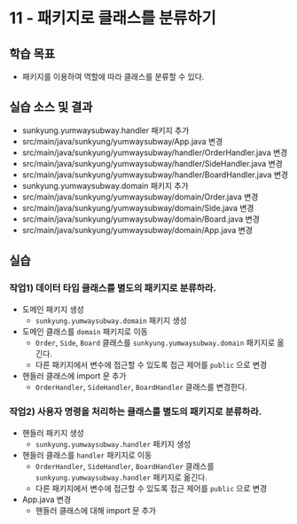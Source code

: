# 11 - 패키지로 클래스를 분류하기

## 학습 목표

- 패키지를 이용하여 역할에 따라 클래스를 분류할 수 있다.

## 실습 소스 및 결과

- sunkyung.yumwaysubway.handler 패키지 추가
- src/main/java/sunkyung/yumwaysubway/App.java 변경
- src/main/java/sunkyung/yumwaysubway/handler/OrderHandler.java 변경
- src/main/java/sunkyung/yumwaysubway/handler/SideHandler.java 변경
- src/main/java/sunkyung/yumwaysubway/handler/BoardHandler.java 변경
- sunkyung.yumwaysubway.domain 패키지 추가
- src/main/java/sunkyung/yumwaysubway/domain/Order.java 변경
- src/main/java/sunkyung/yumwaysubway/domain/Side.java 변경
- src/main/java/sunkyung/yumwaysubway/domain/Board.java 변경
- src/main/java/sunkyung/yumwaysubway/domain/App.java 변경

## 실습

### 작업1) 데이터 타입 클래스를 별도의 패키지로 분류하라.

- 도메인 패키지 생성
    - `sunkyung.yumwaysubway.domain` 패키지 생성
- 도메인 클래스를 `domain` 패키지로 이동
    - `Order`, `Side`, `Board` 클래스를 `sunkyung.yumwaysubway.domain` 패키지로 옮긴다.
    - 다른 패키지에서 변수에 접근할 수 있도록 접근 제어를 `public` 으로 변경
- 핸들러 클래스에 import 문 추가
    - `OrderHandler`, `SideHandler`, `BoardHandler` 클래스를 변경한다.


### 작업2) 사용자 명령을 처리하는 클래스를 별도의 패키지로 분류하라.

- 핸들러 패키지 생성
    - `sunkyung.yumwaysubway.handler` 패키지 생성
- 핸들러 클래스를 `handler` 패키지로 이동
    - `OrderHandler`, `SideHandler`, `BoardHandler` 클래스를 `sunkyung.yumwaysubway.handler` 패키지로 옮긴다.
    - 다른 패키지에서 변수에 접근할 수 있도록 접근 제어를 `public` 으로 변경
- App.java 변경
    - 핸들러 클래스에 대해 import 문 추가
